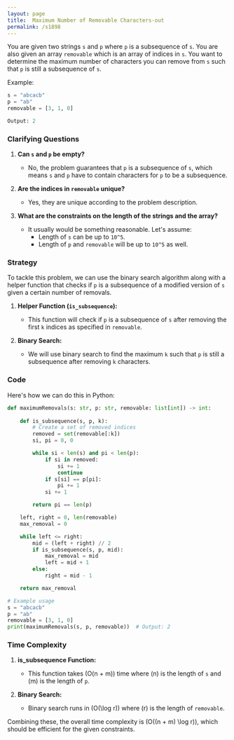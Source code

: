 ```yaml
---
layout: page
title:  Maximum Number of Removable Characters-out
permalink: /s1898
---
```


You are given two strings `s` and `p` where `p` is a subsequence of `s`. You are also given an array `removable` which is an array of indices in `s`. You want to determine the maximum number of characters you can remove from `s` such that `p` is still a subsequence of `s`.

Example:

```python
s = "abcacb"
p = "ab"
removable = [3, 1, 0]

Output: 2
```

### Clarifying Questions

1. **Can `s` and `p` be empty?**
   - No, the problem guarantees that `p` is a subsequence of `s`, which means `s` and `p` have to contain characters for `p` to be a subsequence.
   
2. **Are the indices in `removable` unique?**
   - Yes, they are unique according to the problem description.
   
3. **What are the constraints on the length of the strings and the array?**
   - It usually would be something reasonable. Let's assume:
     - Length of `s` can be up to `10^5`.
     - Length of `p` and `removable` will be up to `10^5` as well.

### Strategy

To tackle this problem, we can use the binary search algorithm along with a helper function that checks if `p` is a subsequence of a modified version of `s` given a certain number of removals.

1. **Helper Function (`is_subsequence`):**
   - This function will check if `p` is a subsequence of `s` after removing the first `k` indices as specified in `removable`.

2. **Binary Search:**
   - We will use binary search to find the maximum `k` such that `p` is still a subsequence after removing `k` characters.

### Code

Here's how we can do this in Python:

```python
def maximumRemovals(s: str, p: str, removable: list[int]) -> int:
    
    def is_subsequence(s, p, k):
        # Create a set of removed indices
        removed = set(removable[:k])
        si, pi = 0, 0

        while si < len(s) and pi < len(p):
            if si in removed:
                si += 1
                continue
            if s[si] == p[pi]:
                pi += 1
            si += 1

        return pi == len(p)

    left, right = 0, len(removable)
    max_removal = 0

    while left <= right:
        mid = (left + right) // 2
        if is_subsequence(s, p, mid):
            max_removal = mid
            left = mid + 1
        else:
            right = mid - 1

    return max_removal

# Example usage
s = "abcacb"
p = "ab"
removable = [3, 1, 0]
print(maximumRemovals(s, p, removable))  # Output: 2
```

### Time Complexity

1. **is_subsequence Function:**
   - This function takes \(O(n + m)\) time where \(n\) is the length of `s` and \(m\) is the length of `p`.

2. **Binary Search:**
   - Binary search runs in \(O(\log r)\) where \(r\) is the length of `removable`.

Combining these, the overall time complexity is \(O((n + m) \log r)\), which should be efficient for the given constraints.
